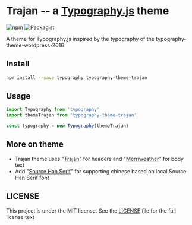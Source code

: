 # Trajan -- a [Typography.js](https://github.com/kyleamathews/typography.js) theme
[![npm](https://img.shields.io/badge/npm-v0.0.4-brightgreen.svg)](https://www.npmjs.com/package/typography-theme-trajan)    [![Packagist](https://img.shields.io/packagist/l/doctrine/orm.svg)]()

A theme for Typography.js inspired by the typography of the typography-theme-wordpress-2016
## Install
```bash
npm install --save typography typography-theme-trajan
```
## Usage
```javascript
import Typography from 'typography'
import themeTrajan from 'typography-theme-trajan'

const typography = new Typography(themeTrajan)
```
## More on theme
+ Trajan theme uses "[Trajan](https://typekit.com/fonts/trajan)" for headers and "[Merriweather](https://typekit.com/fonts/merriweather)" for body text
+ Add "[Source Han Serif](https://source.typekit.com/source-han-serif/)" for supporting chinese based on local Source Han Serif font
## LICENSE
This project is under the MIT license. See the [LICENSE](./LISENCE) file for the full license text
